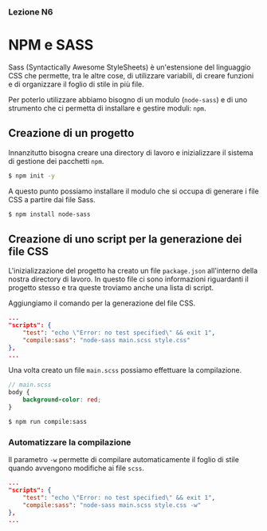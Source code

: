 ### Lezione N6

# NPM e SASS

Sass (Syntactically Awesome StyleSheets) è un'estensione del linguaggio CSS che permette,
tra le altre cose, di utilizzare variabili, di creare funzioni e di organizzare il foglio di stile in più file.

Per poterlo utilizzare abbiamo bisogno di un modulo (`node-sass`) e di uno strumento che ci permetta di installare
e gestire moduli: `npm`.

## Creazione di un progetto

Innanzitutto bisogna creare una directory di lavoro e inizializzare il sistema di gestione dei pacchetti `npm`.

```bash
$ npm init -y
```

A questo punto possiamo installare il modulo che si occupa di generare i file CSS a partire dai file Sass.

```bash
$ npm install node-sass
```

## Creazione di uno script per la generazione dei file CSS

L'inizializzazione del progetto ha creato un file `package.json` all'interno della nostra directory di lavoro.
In questo file ci sono informazioni riguardanti il progetto stesso e tra queste troviamo anche una lista di script.

Aggiungiamo il comando per la generazione del file CSS.

```json
...
"scripts": {
    "test": "echo \"Error: no test specified\" && exit 1",
    "compile:sass": "node-sass main.scss style.css"
},
...
```

Una volta creato un file `main.scss` possiamo effettuare la compilazione.

```scss
// main.scss
body {
    background-color: red;
}
```

```bash
$ npm run compile:sass
```

### Automatizzare la compilazione

Il parametro `-w` permette di compilare automaticamente il foglio di stile quando avvengono modifiche ai file `scss`.

```json
...
"scripts": {
    "test": "echo \"Error: no test specified\" && exit 1",
    "compile:sass": "node-sass main.scss style.css -w"
},
...
```